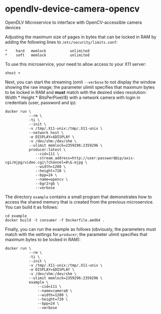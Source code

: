 # opendlv-device-camera-opencv
OpenDLV Microservice to interface with OpenCV-accessible camera devices

Adjusting the maximum size of pages in bytes that can be locked in RAM by adding the following lines to `/etc/security/limits.conf`:

```
*    hard   memlock           unlimited
*    soft   memlock           unlimited
```

To use this microservice, your need to allow access to your X11 server:
```
xhost +
```

Next, you can start the streaming (omit `--verbose` to not display the window showing the raw image; the parameter ulimit specifies that maximum bytes to be locked in RAM and __must__ match with the desired video resolution: Width * Height * BitsPerPixel/8) with a network camera with login in credentials (user, password and ip):
```
docker run \
           --rm \
           -ti \
           --init \
           -v /tmp/.X11-unix:/tmp/.X11-unix \
           --network host \
           -e DISPLAY=$DISPLAY \
           -v /dev/shm:/dev/shm \
           --ulimit memlock=2359296:2359296 \
           producer:latest \
              --cid=111 \
              --stream_address=http://user:password@ip/axis-cgi/mjpg/video.cgi\?channel=0\&.mjpg \
              --width=1280 \
              --height=720 \
              --bpp=24 \
              --name=opencv \
              --bgr2rgb \
              --verbose

```

The directory `example` contains a small program that demonstrates how to access the shared memory that is created from the previous microservice. You can build it as follows:

```
cd example
docker build -t consumer -f Dockerfile.amd64 .
```

Finally, you can run the example as follows (obviously, the parameters must match with the settings for `producer`; the parameter ulimit specifies that maximum bytes to be locked in RAM):

```
docker run \
           --rm \
           -ti \
           --init \
           -v /tmp/.X11-unix:/tmp/.X11-unix \
           -e DISPLAY=$DISPLAY \
           -v /dev/shm:/dev/shm \
           --ulimit memlock=2359296:2359296 \
           example \
               --cid=111 \
               --name=camera0 \
               --width=1280 \
               --height=720 \
               --bpp=24 \
               --verbose
```
